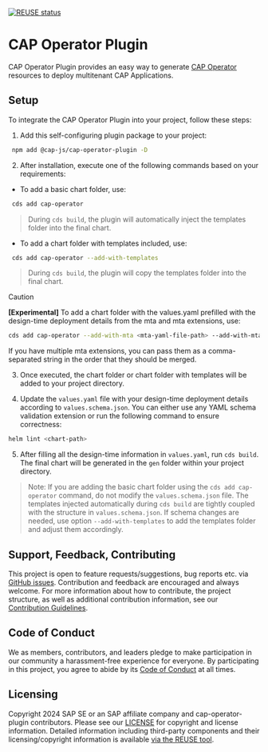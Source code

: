 [![REUSE status](https://api.reuse.software/badge/github.com/cap-js/cap-operator-plugin)](https://api.reuse.software/info/github.com/cap-js/cap-operator-plugin)

# CAP Operator Plugin

CAP Operator Plugin provides an easy way to generate [CAP Operator](https://sap.github.io/cap-operator/) resources to deploy multitenant CAP Applications.

## Setup

To integrate the CAP Operator Plugin into your project, follow these steps:

1. Add this self-configuring plugin package to your project:

```sh
 npm add @cap-js/cap-operator-plugin -D
```

2. After installation, execute one of the following commands based on your requirements:

* To add a basic chart folder, use:
```sh
 cds add cap-operator
```
> During `cds build`, the plugin will automatically inject the templates folder into the final chart.

* To add a chart folder with templates included, use:
```sh
 cds add cap-operator --add-with-templates
```
> During `cds build`, the plugin will copy the templates folder into the final chart.

> [!CAUTION]
> **[Experimental]** To add a chart folder with the values.yaml prefilled with the design-time deployment details from the mta and mta extensions, use:
>```sh
> cds add cap-operator --add-with-mta <mta-yaml-file-path> --add-with-mta-extensions <mta-ext-yaml-file-path>
>```
> If you have multiple mta extensions, you can pass them as a comma-separated string in the order that they should be merged.

3. Once executed, the chart folder or chart folder with templates will be added to your project directory.

4. Update the `values.yaml` file with your design-time deployment details according to `values.schema.json`. You can either use any YAML schema validation extension or run the following command to ensure correctness:
```sh
helm lint <chart-path>
```

5. After filling all the design-time information in `values.yaml`, run `cds build`. The final chart will be generated in the `gen` folder within your project directory.

> Note: If you are adding the basic chart folder using the `cds add cap-operator` command, do not modify the `values.schema.json` file. The templates injected automatically during `cds build` are tightly coupled with the structure in `values.schema.json`. If schema changes are needed, use option `--add-with-templates` to add the templates folder and adjust them accordingly.

## Support, Feedback, Contributing

This project is open to feature requests/suggestions, bug reports etc. via [GitHub issues](https://github.com/cap-js/cap-operator-plugin/issues). Contribution and feedback are encouraged and always welcome. For more information about how to contribute, the project structure, as well as additional contribution information, see our [Contribution Guidelines](CONTRIBUTING.md).

## Code of Conduct

We as members, contributors, and leaders pledge to make participation in our community a harassment-free experience for everyone. By participating in this project, you agree to abide by its [Code of Conduct](CODE_OF_CONDUCT.md) at all times.

## Licensing

Copyright 2024 SAP SE or an SAP affiliate company and cap-operator-plugin contributors. Please see our [LICENSE](LICENSE) for copyright and license information. Detailed information including third-party components and their licensing/copyright information is available [via the REUSE tool](https://api.reuse.software/info/github.com/cap-js/cap-operator-plugin).

